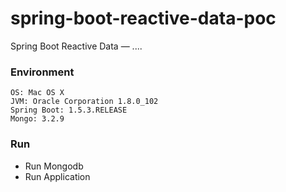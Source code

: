 # spring-boot-reactive-data-poc

Spring Boot Reactive Data — ....

### Environment
	OS: Mac OS X
	JVM: Oracle Corporation 1.8.0_102
	Spring Boot: 1.5.3.RELEASE
	Mongo: 3.2.9

### Run
* Run Mongodb
* Run Application


